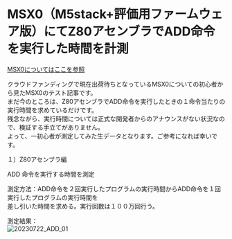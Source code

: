 # MSX0（M5stack+評価用ファームウェア版）にてZ80アセンブラでADD命令を実行した時間を計測  
  
[MSX0についてはここを参照](https://ascii.jp/elem/000/004/126/4126402/)  

クラウドファンディングで現在出荷待ちとなっているMSX0についての初心者から見たMSX0のテスト記事です。  
まだ今のところは、Z80アセンブラでADD命令を実行したときの１命令当たりの実行時間を求めているだけです。  
残念ながら、実行時間については正式な開発者からのアナウンスがない状況なので、検証する手立てがありません。  
よって、一初心者が測定してみた生データとなります。ご参考になれば幸いです。  

１）Z80アセンブラ編  

ADD 命令を実行する時間を測定  

測定方法：ADD命令を２回実行したプログラムの実行時間からADD命令を１回実行したプログラムの実行時間を  
差し引いた時間を求める。実行回数は１００万回行う。  
  
測定結果：  
![20230722_ADD_01](https://github.com/MIN0/test_MSX0_ADD/assets/2537346/e0afafa2-2e1c-4157-85ab-1770a7e5c002)
